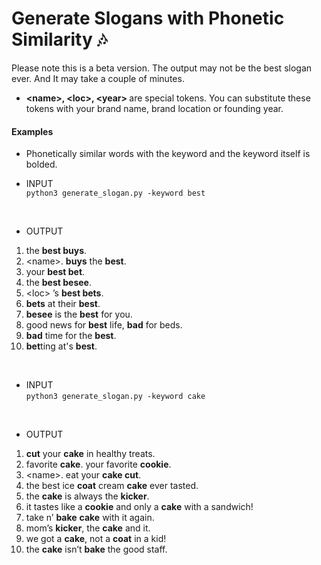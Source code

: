 # Generate Slogans with Phonetic Similarity 🎶
Please note this is a beta version. The output may not be the best slogan ever. And It may take a couple of minutes.
* <b>\<name\>, \<loc\>, \<year\> </b>are special tokens. You can substitute these tokens with your brand name, brand location or founding year.

#### Examples
* Phonetically similar words with the keyword and the keyword itself is bolded.


* INPUT <br>
```python3 generate_slogan.py -keyword best```
<br>

* OUTPUT
1. the **best buys**.
2. \<name\>. **buys** the **best**.
3. your **best bet**.
4. the **best besee**.
5. \<loc\> ’s **best bets**.
6. **bets** at their **best**.
7. **besee** is the **best** for you.
8. good news for **best** life, **bad** for beds.
9. **bad** time for the **best**.
10. **bet**ting at's **best**.

<br>

* INPUT <br>
```python3 generate_slogan.py -keyword cake```
<br>

* OUTPUT
1. **cut** your **cake** in healthy treats.
2. favorite **cake**. your favorite **cookie**.
3. \<name\>. eat your **cake cut**.
4. the best ice **coat** cream **cake** ever tasted.
5. the **cake** is always the **kicker**.
6. it tastes like a **cookie** and only a **cake** with a sandwich!
7. take n’ **bake** **cake** with it again.
8. mom’s **kicker**, the **cake** and it.
9. we got a **cake**, not a **coat** in a kid!
10. the **cake** isn’t **bake** the good staff.
